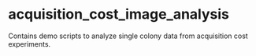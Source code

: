 # acquisition_cost_image_analysis
Contains demo scripts to analyze single colony data from acquisition cost experiments.

